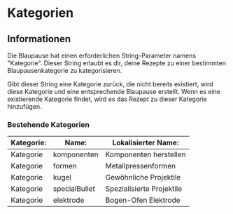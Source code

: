 # Kategorien

## Informationen

Die Blaupause hat einen erforderlichen String-Parameter namens "Kategorie". Dieser String erlaubt es dir, deine Rezepte zu einer bestimmten Blaupausenkategorie zu kategorisieren.

Gibt dieser String eine Kategorie zurück, die nicht bereits existiert, wird diese Kategorie und eine entsprechende Blaupause erstellt. Wenn es eine existierende Kategorie findet, wird es das Rezept zu dieser Kategorie hinzufügen.

### Bestehende Kategorien

| Kategorie: | Name:         | Lokalisierter Name:       |
| ---------- | ------------- | ------------------------- |
| Kategorie  | komponenten   | Komponenten herstellen    |
| Kategorie  | formen        | Metallpressenformen       |
| Kategorie  | kugel         | Gewöhnliche Projektile    |
| Kategorie  | specialBullet | Spezialisierte Projektile |
| Kategorie  | elektrode     | Bogen-Ofen Elektrode      |